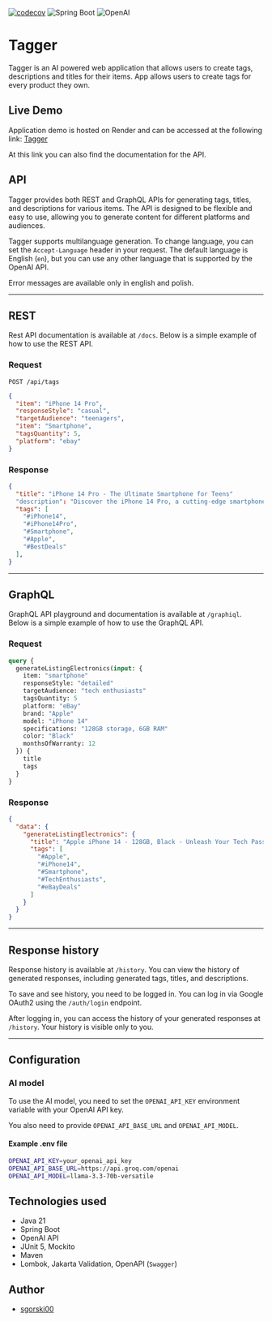 [![codecov](https://codecov.io/gh/sgorski00/Tagger/graph/badge.svg?token=D8F3ILZU6X)](https://codecov.io/gh/sgorski00/Tagger)
![Spring Boot](https://img.shields.io/badge/Spring%20Boot-6DB33F?logo=spring-boot&logoColor=white)
![OpenAI](https://img.shields.io/badge/OpenAI-412991?logo=openai&logoColor=white)

# Tagger

Tagger is an AI powered web application that allows users to create tags, descriptions and titles for their items.
App allows users to create tags for every product they own.

## Live Demo

Application demo is hosted on Render and can be accessed at the following link:
[Tagger](https://tagger-kohq.onrender.com)

At this link you can also find the documentation for the API.

## API

Tagger provides both REST and GraphQL APIs for generating tags, titles, and descriptions for various items. The API is designed to be flexible and easy to use, allowing you to generate content for different platforms and audiences.

Tagger supports multilanguage generation. To change language, you can set the `Accept-Language` header in your request.
The default language is English (`en`), but you can use any other language that is supported by the OpenAI API.

Error messages are available only in english and polish.

---

## REST

Rest API documentation is available at `/docs`. Below is a simple example of how to use the REST API.

### Request
`POST /api/tags`

```json
{
  "item": "iPhone 14 Pro",
  "responseStyle": "casual",
  "targetAudience": "teenagers",
  "item": "Smartphone",
  "tagsQuantity": 5,
  "platform": "ebay"
}
```

### Response
```json
{
  "title": "iPhone 14 Pro - The Ultimate Smartphone for Teens"
  "description": "Discover the iPhone 14 Pro, a cutting-edge smartphone designed for teenagers. With its sleek design and advanced features, it's the perfect device for staying connected and entertained.",
  "tags": [
    "#iPhone14",
    "#iPhone14Pro",
    "#Smartphone",
    "#Apple",
    "#BestDeals"
  ],
}
```

---

## GraphQL

GraphQL API playground and documentation is available at `/graphiql`. Below is a simple example of how to use the GraphQL API.

### Request

```graphql
query {
  generateListingElectronics(input: {
    item: "smartphone"
    responseStyle: "detailed"
    targetAudience: "tech enthusiasts"
    tagsQuantity: 5
    platform: "eBay"
    brand: "Apple"
    model: "iPhone 14"
    specifications: "128GB storage, 6GB RAM"
    color: "Black"
    monthsOfWarranty: 12
  }) {
    title
    tags
  }
}
```

### Response

```json
{
  "data": {
    "generateListingElectronics": {
      "title": "Apple iPhone 14 - 128GB, Black - Unleash Your Tech Passion",
      "tags": [
        "#Apple",
        "#iPhone14",
        "#Smartphone",
        "#TechEnthusiasts",
        "#eBayDeals"
      ]
    }
  }
}
```

---

## Response history

Response history is available at `/history`. You can view the history of generated responses, including generated tags, titles, and descriptions.

To save and see history, you need to be logged in. You can log in via Google OAuth2 using the `/auth/login` endpoint.

After logging in, you can access the history of your generated responses at `/history`. Your history is visible only to you.

---

## Configuration

### AI model
To use the AI model, you need to set the `OPENAI_API_KEY` environment variable with your OpenAI API key. 

You also need to provide `OPENAI_API_BASE_URL` and `OPENAI_API_MODEL`.

#### Example .env file
```bash
OPENAI_API_KEY=your_openai_api_key
OPENAI_API_BASE_URL=https://api.groq.com/openai
OPENAI_API_MODEL=llama-3.3-70b-versatile
```

## Technologies used

- Java 21
- Spring Boot
- OpenAI API
- JUnit 5, Mockito
- Maven
- Lombok, Jakarta Validation, OpenAPI (`Swagger`)

## Author

- [sgorski00](https://github.com/sgorski00)
